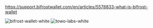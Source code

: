 https://support.bifrostwallet.com/en/articles/5578833-what-is-bifrost-wallet

![bifrost-wallet-white](https://github.com/NODEWEAR/LTA/assets/140753300/96dd9db3-de24-464b-a601-14d45e5f8456)
![towo-labs-white](https://github.com/NODEWEAR/LTA/assets/140753300/6d8a11ac-a624-4079-a69c-a9705c68f50b)
